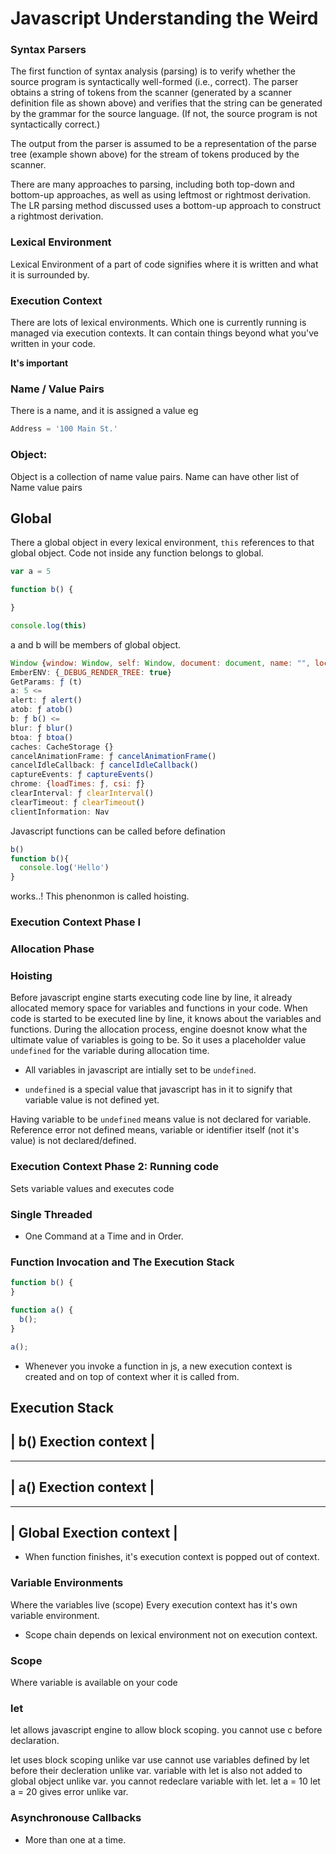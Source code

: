 # Javascript Understanding the Weird

### Syntax Parsers
The first function of syntax analysis (parsing) is to verify whether the source program is syntactically well-formed (i.e., correct).  The parser obtains a string of tokens from the scanner (generated by a scanner definition file as shown above) and verifies that the string can be generated by the grammar for the source language.  (If not, the source program is not syntactically correct.)

The output from the parser is assumed to be a representation of the parse tree (example shown above) for the stream of tokens produced by the scanner.

There are many approaches to parsing, including both top-down and bottom-up approaches, as well as using leftmost or rightmost derivation.  The LR parsing method discussed uses a bottom-up approach to construct a rightmost derivation.

### Lexical Environment
Lexical Environment of a part of code signifies where it is written and what it is surrounded by.

### Execution Context
There are lots of lexical environments. Which one is currently running is managed via execution contexts.
It can contain things beyond what you've written in your code.

**It's important**

### Name / Value Pairs
There is a name, and it is assigned a value
eg
```Python
Address = '100 Main St.'
```

### Object:
Object is a collection of name value pairs.
Name can have other list of Name value pairs

## Global
There a global object in every lexical environment, `this` references to that global object.
Code not inside any function belongs to global.

```Javascript
var a = 5

function b() {

}

console.log(this)
```

a and b will be members of global object.
```Javascript
Window {window: Window, self: Window, document: document, name: "", location: Location, …}
EmberENV: {_DEBUG_RENDER_TREE: true}
GetParams: ƒ (t)
a: 5 <=
alert: ƒ alert()
atob: ƒ atob()
b: ƒ b() <=
blur: ƒ blur()
btoa: ƒ btoa()
caches: CacheStorage {}
cancelAnimationFrame: ƒ cancelAnimationFrame()
cancelIdleCallback: ƒ cancelIdleCallback()
captureEvents: ƒ captureEvents()
chrome: {loadTimes: ƒ, csi: ƒ}
clearInterval: ƒ clearInterval()
clearTimeout: ƒ clearTimeout()
clientInformation: Nav
```

Javascript functions can be called before defination
```Javascript
b()
function b(){
  console.log('Hello')
}
```
works..!
This phenonmon is called hoisting.

### Execution Context Phase I
### Allocation Phase
### Hoisting
Before javascript engine starts executing code line by line, it already allocated memory space
for variables and functions in your code.
When code is started to be executed line by line, it knows about the variables and functions.
During the allocation process, engine doesnot know what the ultimate value of variables is going to be.
So it uses a placeholder value `undefined` for the variable during allocation time.
- All variables in javascript are intially set to be `undefined`.

- `undefined` is a special value that javascript has in it to signify that variable value is not defined yet.

Having variable to be `undefined` means value is not declared for variable.
Reference error not defined means, variable or identifier itself (not it's value) is not declared/defined.

### Execution Context Phase 2: Running code
Sets variable values
and executes code

### Single Threaded
- One Command at a Time and in Order.

### Function Invocation and The Execution Stack
```Javascript
function b() {
}

function a() {
  b();
}

a();

```

- Whenever you invoke a function in js, a new execution context is created and on top of context wher  it is called from.

Execution Stack
--------------------------
| b() Exection context   |
--------------------------
-------------------------
| a() Exection context   |
--------------------------
--------------------------
| Global Exection context |
---------------------------

- When function finishes, it's execution context is popped out of context.

### Variable Environments
Where the variables live (scope)
Every execution context has it's own variable environment.

- Scope chain depends on lexical environment not on execution context.

### Scope
Where variable is available on your code

### let
let allows javascript engine to allow block scoping.
you cannot use c before declaration.

let uses block scoping unlike var
use cannot use variables defined by let before their decleration unlike var.
variable with let is also not added to global object unlike var.
you cannot redeclare variable with let.
let a = 10
let a = 20
gives error unlike var.

### Asynchronouse Callbacks
- More than one at a time.
